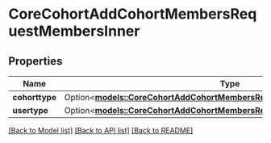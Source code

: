 # CoreCohortAddCohortMembersRequestMembersInner

## Properties

Name | Type | Description | Notes
------------ | ------------- | ------------- | -------------
**cohorttype** | Option<[**models::CoreCohortAddCohortMembersRequestMembersInnerCohorttype**](core_cohort_add_cohort_members_request_members_inner_cohorttype.md)> |  | [optional]
**usertype** | Option<[**models::CoreCohortAddCohortMembersRequestMembersInnerUsertype**](core_cohort_add_cohort_members_request_members_inner_usertype.md)> |  | [optional]

[[Back to Model list]](../README.md#documentation-for-models) [[Back to API list]](../README.md#documentation-for-api-endpoints) [[Back to README]](../README.md)


